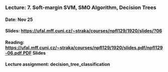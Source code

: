 ### Lecture: 7. Soft-margin SVM, SMO Algorithm, Decision Trees
#### Date: Nov 25
#### Slides: https://ufal.mff.cuni.cz/~straka/courses/npfl129/1920/slides/?06
#### Reading: https://ufal.mff.cuni.cz/~straka/courses/npfl129/1920/slides.pdf/npfl129-06.pdf,PDF Slides
#### Lecture assignment: decision_tree_classification
